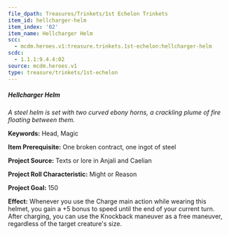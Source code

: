 ```yaml
---
file_dpath: Treasures/Trinkets/1st Echelon Trinkets
item_id: hellcharger-helm
item_index: '02'
item_name: Hellcharger Helm
scc:
  - mcdm.heroes.v1:treasure.trinkets.1st-echelon:hellcharger-helm
scdc:
  - 1.1.1:9.4.4:02
source: mcdm.heroes.v1
type: treasure/trinkets/1st-echelon
---
```


##### Hellcharger Helm

*A steel helm is set with two curved ebony horns, a crackling plume of fire floating between them.*

**Keywords:** Head, Magic

**Item Prerequisite:** One broken contract, one ingot of steel

**Project Source:** Texts or lore in Anjali and Caelian

**Project Roll Characteristic:** Might or Reason

**Project Goal:** 150

**Effect:** Whenever you use the Charge main action while wearing this helmet, you gain a +5 bonus to speed until the end of your current turn. After charging, you can use the Knockback maneuver as a free maneuver, regardless of the target creature's size.
